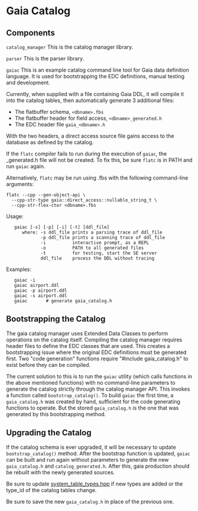 # Gaia Catalog

## Components

`catalog_manager`
This is the catalog manager library.

`parser`
This is the parser library.

`gaiac`
This is an example catalog command line tool for Gaia data definition language.
It is used for bootstrapping the EDC definitions, manual testing and development.

Currently, when supplied with a file containing Gaia DDL, it will compile it into
the catalog tables, then automatically generate 3 additional files:
- The flatbuffer schema, `<dbname>.fbs`
- The flatbuffer header for field access, `<dbname>_generated.h`
- The EDC header file `gaia_<dbname>.h`

With the two headers, a direct access source file gains access to the database as
defined by the catalog.

If the `flatc` compiler fails to run during the execution of `gaiac`, the <dbname>_generated.h
file will not be created. To fix this, be sure `flatc` is in PATH and run `gaiac` again.

Alternatively, `flatc` may be run using <dbname>.fbs with the following command-line
arguments:

```
flatc --cpp --gen-object-api \
  --cpp-str-type gaia::direct_access::nullable_string_t \
  --cpp-str-flex-ctor <dbname>.fbs
```

Usage:
```
   gaiac [-s] [-p] [-i] [-t] [ddl_file]
      where: -s ddl_file prints a parsing trace of ddl_file
             -p ddl_file prints a scanning trace of ddl_file
             -i          interactive prompt, as a REPL
             -o          PATH to all generated files
             -t          for testing, start the SE server
             ddl_file    process the DDL without tracing
```
Examples:
```
   gaiac -i
   gaiac airport.ddl
   gaiac -p airport.ddl
   gaiac -s airport.ddl
   gaiac       # generate gaia_catalog.h
```
## Bootstrapping the Catalog
The gaia catalog manager uses Extended Data Classes to perform operations on the catalog itself. Compiling the catalog manager requires header files to define the EDC classes that are used. This creates a bootstrapping issue where the original EDC definitions must be generated first. Two "code generation" functions require "#include gaia_catalog.h" to exist before they can be compiled.

The current solution to this is to run the `gaiac` utility (which calls functions in the above mentioned functions) with no command-line parameters to generate the catalog strictly through the catalog manager API. This invokes a function called `bootstrap_catalog()`.
To build `gaiac` the first time, a `gaia_catalog.h` was created by hand, sufficient for the code generating functions to operate. But the stored `gaia_catalog.h` is the one that was generated by this bootstrapping method.

## Upgrading the Catalog
If the catalog schema is ever upgraded, it will be necessary to update `bootstrap_catalog()` method. After the bootstrap function is updated, `gaiac` can be built and run again without parameters to generate the new `gaia_catalog.h` and `catalog_generated.h`.
After this, gaia production should be rebuilt with the newly generated sources.

Be sure to update [system_table_types.hpp](../inc/internal/common/system_table_types.hpp) if new types are added or the type_id of the catalog tables change.

Be sure to save the new `gaia_catalog.h` in place of the previous one.
